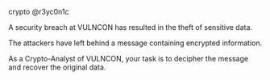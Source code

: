 crypto @r3yc0n1c

A security breach at VULNCON has resulted in the theft of sensitive data.

The attackers have left behind a message containing encrypted information.

As a Crypto-Analyst of VULNCON, your task is to decipher the message and recover the original data.
